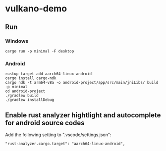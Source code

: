 # vulkano-demo

## Run

### Windows

```
cargo run -p minimal -F desktop
```

### Android

```
rustup target add aarch64-linux-android
cargo install cargo-ndk
cargo ndk -t arm64-v8a -o android-project/app/src/main/jniLibs/ build -p minimal
cd android-project
./gradlew build
./gradlew installDebug
```

## Enable rust analyzer hightlight and autocomplete for android source codes

Add the following setting to ".vscode/settings.json":

```
"rust-analyzer.cargo.target": "aarch64-linux-android",
```
